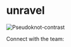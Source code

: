 # unravel
![Pseudoknot-contrast](https://github.com/user-attachments/assets/4d228a5b-8034-4b87-b82a-4a3c8df22306)

Connect with the team:
